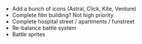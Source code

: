 - Add a bunch of icons (Astral, Click, Kite, Venture)
- Complete film building? Not high priority
- Complete hospital street / apartments / funstreet
- Re-balance battle system
- Battle sprites
